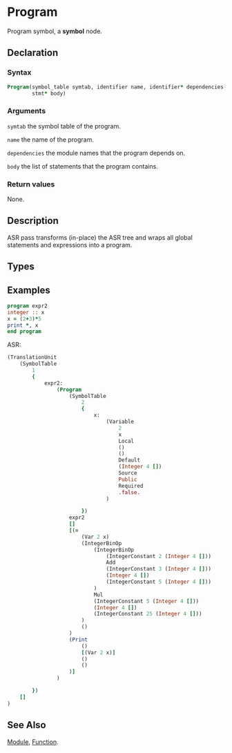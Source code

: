 # Program

Program symbol, a **symbol** node.

## Declaration

### Syntax

```fortran
Program(symbol_table symtab, identifier name, identifier* dependencies,
	    stmt* body)
```

### Arguments

`symtab` the symbol table of the program.

`name` the name of the program.

`dependencies` the module names that the program depends on.

`body` the list of statements that the program contains.

### Return values

None.

## Description

ASR pass transforms (in-place) the ASR tree and wraps all global
statements and expressions into a program.

## Types


## Examples

```fortran
program expr2
integer :: x
x = (2+3)*5
print *, x
end program
```

ASR:

```fortran
(TranslationUnit
    (SymbolTable
        1
        {
            expr2:
                (Program
                    (SymbolTable
                        2
                        {
                            x:
                                (Variable
                                    2
                                    x
                                    Local
                                    ()
                                    ()
                                    Default
                                    (Integer 4 [])
                                    Source
                                    Public
                                    Required
                                    .false.
                                )

                        })
                    expr2
                    []
                    [(=
                        (Var 2 x)
                        (IntegerBinOp
                            (IntegerBinOp
                                (IntegerConstant 2 (Integer 4 []))
                                Add
                                (IntegerConstant 3 (Integer 4 []))
                                (Integer 4 [])
                                (IntegerConstant 5 (Integer 4 []))
                            )
                            Mul
                            (IntegerConstant 5 (Integer 4 []))
                            (Integer 4 [])
                            (IntegerConstant 25 (Integer 4 []))
                        )
                        ()
                    )
                    (Print
                        ()
                        [(Var 2 x)]
                        ()
                        ()
                    )]
                )

        })
    []
)

```
## See Also

[Module](Module.md), [Function](Function.md).
